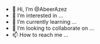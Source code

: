 - 👋 Hi, I’m @AbeerAzez
- 👀 I’m interested in ...
- 🌱 I’m currently learning ...
- 💞️ I’m looking to collaborate on ...
- 📫 How to reach me ...

<!---
AbeerAzez/AbeerAzez is a ✨ special ✨ repository because its `README.md` (this file) appears on your GitHub profile.
You can click the Preview link to take a look at your changes.
--->
